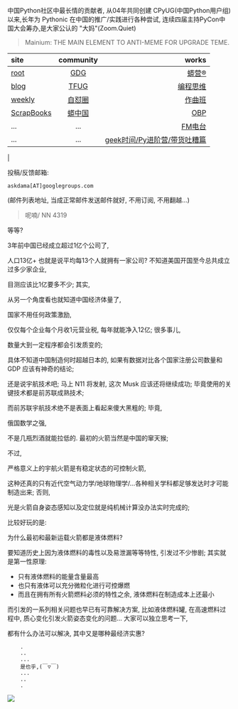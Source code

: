 中国Python社区中最长情的贡献者, 从04年共同创建 CPyUG(中国Python用户组)以来,长年为 Pythonic 在中国的推广/实践进行各种尝试, 连续四届主持PyCon中国大会筹办,是大家公认的 "大妈"(Zoom.Quiet)

> Mainium: THE MAIN ELEMENT TO ANTI-MEME FOR UPGRADE TEME.

| site | community | works |
| :-----| :----: | ----: |
| [root](http://zoomquiet.io/) | [GDG](https://blog.zhgdg.org/) | [蟒营®](https://doc.101.camp/) |
| [blog](https://blog.zoomquiet.io/pages/zoomquiet.html) | [TFUG](http://zh.tfug.world/) | [编程思维](https://py.101.camp/) |
| [weekly](http://weekly.pychina.org/) | [自怼圈](https://du.101.camp/) | [作曲班](https://mu.101.camp/) |
| [ScrapBooks](https://zoomquiet.io/collection.html) | [蟒中国](https://pychina.org/) | [OBP](https://zoomquiet.io/obp/index.html) |
| ... | ... | [FM电台](https://fm.101.camp/) |
| ... | ... | [geek时间/Py进阶营/带货吐糟篇](https://fm.101.camp/2020/geek2py-dama.html) 
 |


投稿/反馈邮箱:

    askdama[AT]googlegroups.com

(邮件列表地址, 
当成正常邮件发送邮件就好, 不用订阅, 不用翻越...)


> ​呢喃/ NN 4319




等等?

3年前中国已经成立超过1亿个公司了,

人口13亿+
也就是说平均每13个人就拥有一家公司?
不知道美国开国至今总共成立过多少家企业,

目测应该比1亿要多不少;
其实,

从另一个角度看也就知道中国经济体量了,

国家不用任何政策激励,

仅仅每个企业每个月收1元营业税,
每年就能净入12亿;
很多事儿,

数量大到一定程序都会引发质变的;

具体不知道中国制造何时超越日本的,
如果有数据对比各个国家注册公司数量和 GDP 应该有神奇的结论;



还是说宇航技术吧;
马上 N11 将发射,
这次 Musk 应该还将继续成功;
毕竟使用的关键技术都是前苏联成熟技术;

而前苏联宇航技术绝不是表面上看起来傻大黑粗的;
毕竟,

俄国数学之强,

不是几瓶烈酒就能拉低的.
最初的火箭当然是中国的窜天猴;

不过,

严格意义上的宇航火箭是有稳定状态的可控制火箭,

这种还真的只有近代空气动力学/地球物理学/...各种相关学科都足够发达时才可能制造出来;
否则,

光是火箭自身姿态感知以及定位就是纯机械计算没办法实时完成的;

比较好玩的是:

为什么最初和最新运载火箭都是液体燃料?

要知道历史上因为液体燃料的毒性以及易泄漏等等特性,
引发过不少惨剧;
其实就是第一性原理:

+ 只有液体燃料的能量含量最高
+ 也只有液体可以充分微粒化进行可控爆燃
+ 而且在拥有所有火箭燃料必须的特性之余, 液体燃料在制造成本上还最小


而引发的一系列相关问题也早已有可靠解决方案,
比如液体燃料罐,
在高速燃料过程中, 质心变化引发火箭姿态变化的问题...
大家可以独立思考一下,

都有什么办法可以解决,
其中又是哪种最经济实惠?








```
    .
    ..
    ...
    是也乎,(￣▽￣)
    ...
    ..
    .
```

![](http://ydlj.zoomquiet.top/ipic/2021-03-15-zq42-today-card-2103.016.jpeg)

